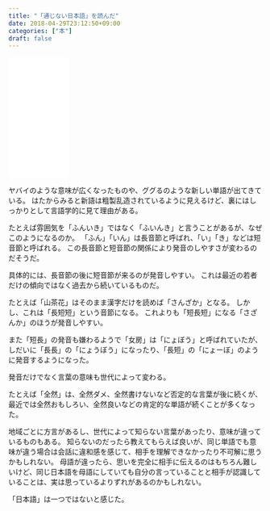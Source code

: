 ```yaml
---
title: "「通じない日本語」を読んだ"
date: 2018-04-29T23:12:50+09:00
categories: ["本"]
draft: false
---
```


<iframe style="width:120px;height:240px;" marginwidth="0" marginheight="0" scrolling="no" frameborder="0" src="//rcm-fe.amazon-adsystem.com/e/cm?lt1=_blank&bc1=000000&IS2=1&bg1=FFFFFF&fc1=000000&lc1=0000FF&t=blogtkt989inf-22&o=9&p=8&l=as4&m=amazon&f=ifr&ref=as_ss_li_til&asins=4582858619&linkId=1f6509aaacb0abe28d0d3615d22ad42e"></iframe>

ヤバイのような意味が広くなったものや、ググるのような新しい単語が出てきている。
はたからみると新語は粗製乱造されているように見えるけど、裏にはしっかりとして言語学的に見て理由がある。

たとえば雰囲気を「ふんいき」ではなく「ふいんき」と言うことがあるが、なぜこのようになるのか。
「ふん」「いん」は長音節と呼ばれ、「い」「き」などは短音節と呼ばれる。
この長音節と短音節の関係により発音のしやすさが変わるのだそうだ。

具体的には、長音節の後に短音節が来るのが発音しやすい。
これは最近の若者だけの傾向ではなく過去から続いているものだ。

たとえば「山茶花」はそのまま漢字だけを読めば「さんざか」となる。
しかし、これは「長短短」という音節になる。
これよりも「短長短」になる「さざんか」のほうが発音しやすい。

また「短長」の発音も嫌わるようで「女房」は「にょぼう」と呼ばれていたが、しだいに「長長」の「にょうぼう」になったり、「長短」の「にょーぼ」のように発音するようになった。

発音だけでなく言葉の意味も世代によって変わる。

たとえば「全然」は、全然ダメ、全然書けないなど否定的な言葉が後に続くが、最近では全然おもしろい、全然良いなどの肯定的な単語が続くことが多くなった。

地域ごとに方言があるし、世代によって知らない言葉があったり、意味が違っているものもある。
知らないのだったら教えてもらえば良いが、同じ単語でも意味が違う場合は会話に違和感を感じて、相手を理解できなかったり不可解に思うかもしれない。
母語が違ったら、思いを完全に相手に伝えるのはもちろん難しいけど、同じ日本語を母語にしていても自分の言っていることと相手が認識していることは、実は思っているよりずれがあるのかもしれない。

「日本語」は一つではないと感じた。
